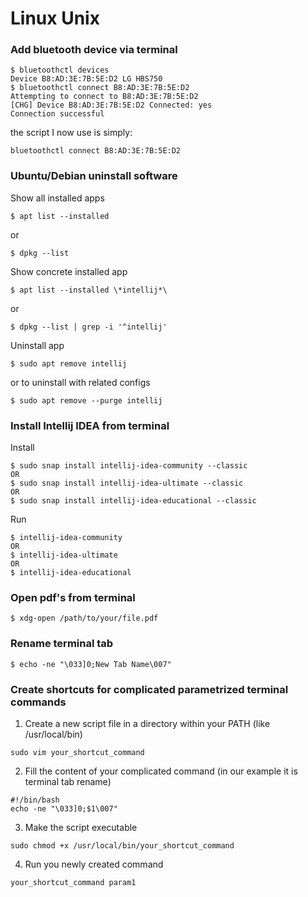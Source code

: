 # Linux Unix

### Add bluetooth device via terminal
````
$ bluetoothctl devices
Device B8:AD:3E:7B:5E:D2 LG HBS750
$ bluetoothctl connect B8:AD:3E:7B:5E:D2
Attempting to connect to B8:AD:3E:7B:5E:D2
[CHG] Device B8:AD:3E:7B:5E:D2 Connected: yes
Connection successful
````

the script I now use is simply:
````
bluetoothctl connect B8:AD:3E:7B:5E:D2
````
### Ubuntu/Debian uninstall software

Show all installed apps
````
$ apt list --installed
````
or
````
$ dpkg --list
````

Show concrete installed app
````
$ apt list --installed \*intellij*\
````

or
````
$ dpkg --list | grep -i '^intellij'
````

Uninstall app
````
$ sudo apt remove intellij
````

or to uninstall with related configs
````
$ sudo apt remove --purge intellij
````
### Install Intellij IDEA from terminal

Install
````
$ sudo snap install intellij-idea-community --classic
OR
$ sudo snap install intellij-idea-ultimate --classic
OR
$ sudo snap install intellij-idea-educational --classic
````

Run
````
$ intellij-idea-community
OR
$ intellij-idea-ultimate
OR
$ intellij-idea-educational
````

### Open pdf's from terminal
````
$ xdg-open /path/to/your/file.pdf
````

### Rename terminal tab
````
$ echo -ne "\033]0;New Tab Name\007"
````

### Create shortcuts for complicated parametrized terminal commands
1. Create a new script file in a directory within your PATH (like /usr/local/bin)
````
sudo vim your_shortcut_command
````
2. Fill the content of your complicated command (in our example it is terminal tab rename)
````
#!/bin/bash
echo -ne "\033]0;$1\007"
````
3. Make the script executable
````
sudo chmod +x /usr/local/bin/your_shortcut_command
````
4. Run you newly created command
````
your_shortcut_command param1
````

